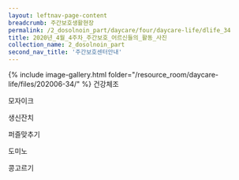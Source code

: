 ```yaml
--- 
layout: leftnav-page-content 
breadcrumb: 주간보호생활현장 
permalink: /2_dosolnoin_part/daycare/four/daycare-life/dlife_34
title: 2020년_4월_4주차_주간보호_어르신들의_활동_사진
collection_name: 2_dosolnoin_part
second_nav_title: '주간보호센터안내' 
---
```

{% include image-gallery.html folder="/resource_room/daycare-life/files/202006-34/" %}
건강체조

모자이크

생신잔치

퍼즐맞추기

도미노

콩고르기
